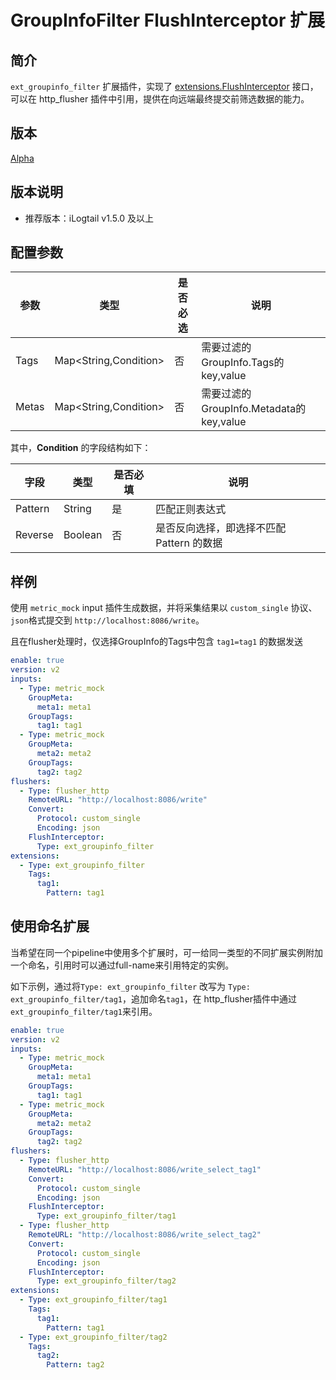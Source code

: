 # GroupInfoFilter FlushInterceptor 扩展

## 简介

`ext_groupinfo_filter` 扩展插件，实现了 [extensions.FlushInterceptor](https://github.com/alibaba/loongcollector/blob/main/pkg/pipeline/extensions/flush_interceptor.go) 接口，可以在 http_flusher 插件中引用，提供在向远端最终提交前筛选数据的能力。

## 版本

[Alpha](../stability-level.md)

## 版本说明

* 推荐版本：iLogtail v1.5.0 及以上

## 配置参数

| 参数    | 类型                    | 是否必选 | 说明                                 |
|-------|-----------------------|------|------------------------------------|
| Tags  | Map<String,Condition> | 否    | 需要过滤的GroupInfo.Tags的 key,value     |
| Metas | Map<String,Condition> | 否    | 需要过滤的GroupInfo.Metadata的 key,value |

其中，**Condition** 的字段结构如下：

| 字段      | 类型      | 是否必填 | 说明                        |
|---------|---------|------|---------------------------|
| Pattern | String  | 是    | 匹配正则表达式                   |
| Reverse | Boolean | 否    | 是否反向选择，即选择不匹配 Pattern 的数据 |

## 样例

使用 `metric_mock` input 插件生成数据，并将采集结果以 `custom_single` 协议、`json`格式提交到 `http://localhost:8086/write`。

且在flusher处理时，仅选择GroupInfo的Tags中包含 `tag1=tag1` 的数据发送

```yaml
enable: true
version: v2
inputs:
  - Type: metric_mock
    GroupMeta:
      meta1: meta1
    GroupTags:
      tag1: tag1
  - Type: metric_mock
    GroupMeta:
      meta2: meta2
    GroupTags:
      tag2: tag2
flushers:
  - Type: flusher_http
    RemoteURL: "http://localhost:8086/write"
    Convert:
      Protocol: custom_single
      Encoding: json
    FlushInterceptor: 
      Type: ext_groupinfo_filter
extensions:
  - Type: ext_groupinfo_filter
    Tags:
      tag1: 
        Pattern: tag1
```

## 使用命名扩展

当希望在同一个pipeline中使用多个扩展时，可一给同一类型的不同扩展实例附加一个命名，引用时可以通过full-name来引用特定的实例。

如下示例，通过将`Type: ext_groupinfo_filter` 改写为 `Type: ext_groupinfo_filter/tag1`，追加命名`tag1`，在 http_flusher插件中通过 `ext_groupinfo_filter/tag1`来引用。

```yaml
enable: true
version: v2
inputs:
  - Type: metric_mock
    GroupMeta:
      meta1: meta1
    GroupTags:
      tag1: tag1
  - Type: metric_mock
    GroupMeta:
      meta2: meta2
    GroupTags:
      tag2: tag2
flushers:
  - Type: flusher_http
    RemoteURL: "http://localhost:8086/write_select_tag1"
    Convert:
      Protocol: custom_single
      Encoding: json
    FlushInterceptor: 
      Type: ext_groupinfo_filter/tag1
  - Type: flusher_http
    RemoteURL: "http://localhost:8086/write_select_tag2"
    Convert:
      Protocol: custom_single
      Encoding: json
    FlushInterceptor: 
      Type: ext_groupinfo_filter/tag2
extensions:
  - Type: ext_groupinfo_filter/tag1
    Tags:
      tag1: 
        Pattern: tag1
  - Type: ext_groupinfo_filter/tag2
    Tags:
      tag2:
        Pattern: tag2
```

